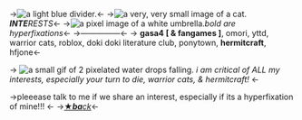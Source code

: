 ->![a light blue divider.](https://sweetie.crd.co/assets/images/gallery03/852bc1f7.gif?v=4c65983b)<-
->![a very, very small image of a cat.](https://gifs.crd.co/assets/images/gallery21/a33df530.png?v=d417d32b) ***INTE**RESTS*<-
->![a pixel image of a white umbrella.](https://gifs.crd.co/assets/images/gallery24/fc1538b7.gif?v=d417d32b)*bold are hyperfixations*<-
->―――――<-
-> **gasa4 [ & fangames ]**, omori, yttd, warrior cats, roblox, doki doki literature club, ponytown, **hermitcraft**, hfjone<-

-> ![a small gif of 2 pixelated water drops falling.](https://gifs.crd.co/assets/images/gallery23/8a8cebd3.gif?v=d417d32b) *i am critical of ALL my interests, especially your turn to die, warrior cats, & hermitcraft!* <-

->pleeease talk to me if we share an interest, especially if its a hyperfixation of mine!!! <- 
->[★***ba**ck*](https://rentry.org/genericconveniencestore)<-